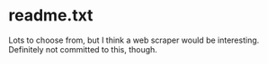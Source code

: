 # readme.txt
Lots to choose from, but I think a web scraper would be interesting. Definitely not committed to this, though.
